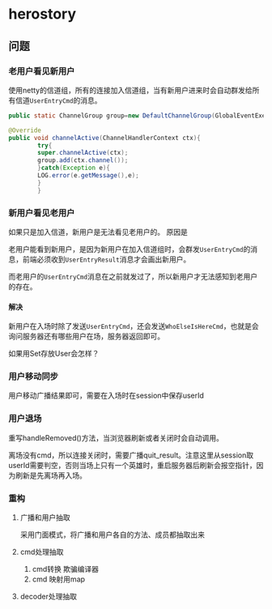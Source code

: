 # herostory

## 问题

### 老用户看见新用户

使用netty的信道组，所有的连接加入信道组，当有新用户进来时会自动群发给所有信道``UserEntryCmd``的消息。

```java
public static ChannelGroup group=new DefaultChannelGroup(GlobalEventExecutor.INSTANCE);

@Override
public void channelActive(ChannelHandlerContext ctx){
        try{
        super.channelActive(ctx);
        group.add(ctx.channel());
        }catch(Exception e){
        LOG.error(e.getMessage(),e);
        }
        }
```

### 新用户看见老用户

如果只是加入信道，新用户是无法看见老用户的。 原因是

老用户能看到新用户，是因为新用户在加入信道组时，会群发``UserEntryCmd``的消息，前端必须收到``UserEntryResult``消息才会画出新用户。

而老用户的``UserEntryCmd``消息在之前就发过了，所以新用户才无法感知到老用户的存在。

#### 解决

新用户在入场时除了发送``UserEntryCmd``，还会发送``WhoElseIsHereCmd``，也就是会询问服务器还有哪些用户在场，服务器返回即可。

如果用Set存放User会怎样？

### 用户移动同步

用户移动广播结果即可，需要在入场时在session中保存userId

### 用户退场

重写handleRemoved()方法，当浏览器刷新或者关闭时会自动调用。

离场没有cmd，所以连接关闭时，需要广播quit_result。注意这里从session取userId需要判空，否则当场上只有一个英雄时，重启服务器后刷新会报空指针，因为刷新是先离场再入场。

### 重构

1. 广播和用户抽取

   采用门面模式，将广播和用户各自的方法、成员都抽取出来
2. cmd处理抽取

   1. cmd转换 欺骗编译器
   2. cmd 映射用map
3. decoder处理抽取
